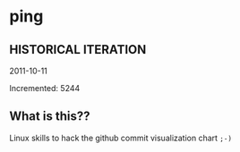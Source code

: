 # ping

## HISTORICAL ITERATION
2011-10-11

Incremented: 5244

## What is this?? 
Linux skills to hack the github commit visualization chart `;-)`
